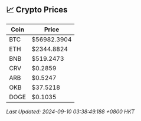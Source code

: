 ## 📈 Crypto Prices

| Coin | Price |
| ---- | ----- |
| BTC | $56982.3904 |
| ETH | $2344.8824 |
| BNB | $519.2473 |
| CRV | $0.2859 |
| ARB | $0.5247 |
| OKB | $37.5218 |
| DOGE | $0.1035 |

_Last Updated: 2024-09-10 03:38:49.188 +0800 HKT_